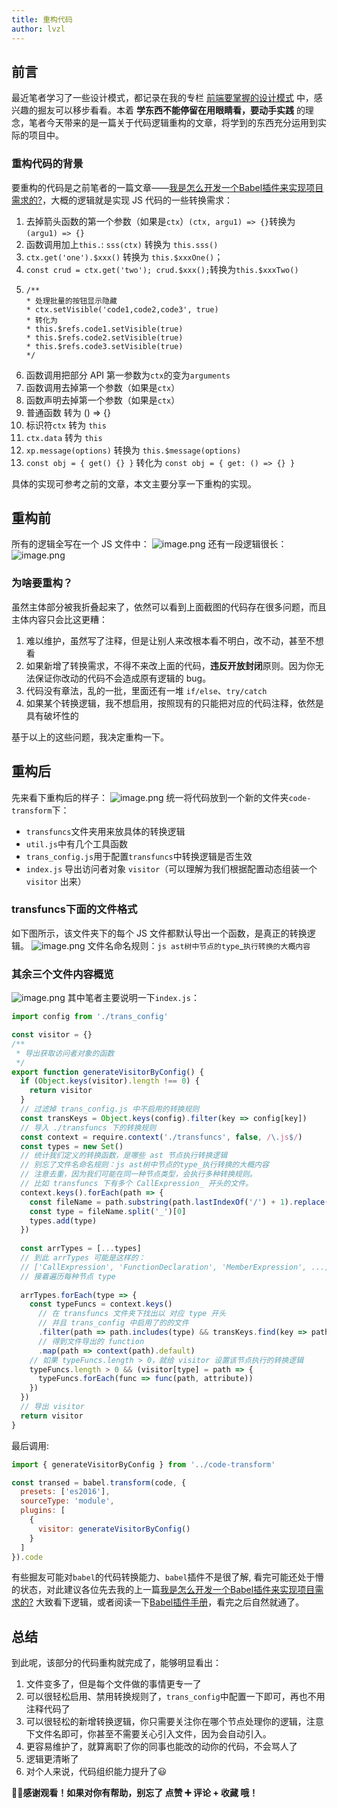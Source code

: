 ```yaml
---
title: 重构代码
author: lvzl
---
```


## 前言
最近笔者学习了一些设计模式，都记录在我的专栏 [前端要掌握的设计模式](https://juejin.cn/column/7195725894869254202) 中，感兴趣的掘友可以移步看看。本着 **学东西不能停留在用眼睛看，要动手实践** 的理念，笔者今天带来的是一篇关于代码逻辑重构的文章，将学到的东西充分运用到实际的项目中。

### 重构代码的背景
要重构的代码是之前笔者的一篇文章——[我是怎么开发一个Babel插件来实现项目需求的?](https://juejin.cn/post/7137198113688649765)，大概的逻辑就是实现 JS 代码的一些转换需求：
1. 去掉箭头函数的第一个参数（如果是`ctx`）`(ctx, argu1) => {}`转换为`(argu1) => {}`
2. 函数调用加上`this.`: `sss(ctx)` 转换为 `this.sss()`
3. `ctx.get('one').$xxx()` 转换为 `this.$xxxOne()`；
4. `const crud = ctx.get('two'); crud.$xxx();`转换为`this.$xxxTwo()`
5. ```
   /**
   * 处理批量的按钮显示隐藏
   * ctx.setVisible('code1,code2,code3', true)
   * 转化为
   * this.$refs.code1.setVisible(true)
   * this.$refs.code2.setVisible(true)
   * this.$refs.code3.setVisible(true)
   */
   ```
6. 函数调用把部分 API 第一参数为`ctx`的变为`arguments`
7. 函数调用去掉第一个参数（如果是`ctx`）
8. 函数声明去掉第一个参数（如果是`ctx`）
9. 普通函数 转为 () => {}
10. 标识符`ctx` 转为 `this`
11. `ctx.data` 转为 `this`
12. `xp.message(options)`  转换为 `this.$message(options)`
13. `const obj = { get() {} }` 转化为 `const obj = { get: () => {} }`

具体的实现可参考之前的文章，本文主要分享一下重构的实现。

## 重构前
所有的逻辑全写在一个 JS 文件中：
![image.png](https://p6-juejin.byteimg.com/tos-cn-i-k3u1fbpfcp/3d96662bd20a4a75b476ad291bf9c3aa~tplv-k3u1fbpfcp-watermark.image?)
还有一段逻辑很长：
![image.png](https://p9-juejin.byteimg.com/tos-cn-i-k3u1fbpfcp/6f2f61ccb712465485f60b3fb4755336~tplv-k3u1fbpfcp-watermark.image?)

### 为啥要重构？
虽然主体部分被我折叠起来了，依然可以看到上面截图的代码存在很多问题，而且主体内容只会比这更糟：
1. 难以维护，虽然写了注释，但是让别人来改根本看不明白，改不动，甚至不想看
2. 如果新增了转换需求，不得不来改上面的代码，**违反开放封闭**原则。因为你无法保证你改动的代码不会造成原有逻辑的 bug。
3. 代码没有章法，乱的一批，里面还有一堆 `if/else`、`try/catch`
4. 如果某个转换逻辑，我不想启用，按照现有的只能把对应的代码注释，依然是具有破坏性的

基于以上的这些问题，我决定重构一下。

## 重构后
先来看下重构后的样子：
![image.png](https://p1-juejin.byteimg.com/tos-cn-i-k3u1fbpfcp/a4645257a98a4a0a8057636214d70950~tplv-k3u1fbpfcp-watermark.image?)
统一将代码放到一个新的文件夹`code-transform`下：
- `transfuncs`文件夹用来放具体的转换逻辑
- `util.js`中有几个工具函数
- `trans_config.js`用于配置`transfuncs`中转换逻辑是否生效
- `index.js` 导出访问者对象 `visitor`（可以理解为我们根据配置动态组装一个 `visitor` 出来）
### transfuncs下面的文件格式
如下图所示，该文件夹下的每个 JS 文件都默认导出一个函数，是真正的转换逻辑。
![image.png](https://p1-juejin.byteimg.com/tos-cn-i-k3u1fbpfcp/3072875330bd48998619a29cc323a4a9~tplv-k3u1fbpfcp-watermark.image?)
文件名命名规则：`js ast树中节点的type`_`执行转换的大概内容`
### 其余三个文件内容概览
![image.png](https://p9-juejin.byteimg.com/tos-cn-i-k3u1fbpfcp/14d51c25c11f4c73af6359a46ecaa21f~tplv-k3u1fbpfcp-watermark.image?)
其中笔者主要说明一下`index.js`：
```js
import config from './trans_config'

const visitor = {}
/**
 * 导出获取访问者对象的函数
 */
export function generateVisitorByConfig() {
  if (Object.keys(visitor).length !== 0) {
    return visitor
  }
  // 过滤掉 trans_config.js 中不启用的转换规则
  const transKeys = Object.keys(config).filter(key => config[key])
  // 导入 ./transfuncs 下的转换规则
  const context = require.context('./transfuncs', false, /\.js$/)
  const types = new Set()
  // 统计我们定义的转换函数，是哪些 ast 节点执行转换逻辑
  // 别忘了文件名命名规则：js ast树中节点的type_执行转换的大概内容
  // 注意去重，因为我们可能在同一种节点类型，会执行多种转换规则。
  // 比如 transfuncs 下有多个 CallExpression_ 开头的文件。
  context.keys().forEach(path => {
    const fileName = path.substring(path.lastIndexOf('/') + 1).replace('.js', '')
    const type = fileName.split('_')[0]
    types.add(type)
  })
  
  const arrTypes = [...types]
  // 到此 arrTypes 可能是这样的：
  // ['CallExpression', 'FunctionDeclaration', 'MemberExpression', ...]
  // 接着遍历每种节点 type
  
  arrTypes.forEach(type => {
    const typeFuncs = context.keys()
      // 在 transfuncs 文件夹下找出以 对应 type 开头
      // 并且 trans_config 中启用了的的文件
      .filter(path => path.includes(type) && transKeys.find(key => path.includes(key)))
      // 得到文件导出的 function
      .map(path => context(path).default)
    // 如果 typeFuncs.length > 0，就给 visitor 设置该节点执行的转换逻辑
    typeFuncs.length > 0 && (visitor[type] = path => {
      typeFuncs.forEach(func => func(path, attribute))
    })
  })
  // 导出 visitor
  return visitor
}
```
最后调用:
```js
import { generateVisitorByConfig } from '../code-transform'

const transed = babel.transform(code, {
  presets: ['es2016'],
  sourceType: 'module',
  plugins: [
    {
      visitor: generateVisitorByConfig()
    }
  ]
}).code
```
有些掘友可能对`babel`的代码转换能力、`babel`插件不是很了解, 看完可能还处于懵的状态，对此建议各位先去我的上一篇[我是怎么开发一个Babel插件来实现项目需求的?](https://juejin.cn/post/7137198113688649765) 大致看下逻辑，或者阅读一下[Babel插件手册](https://link.juejin.cn/?target=https%3A%2F%2Fgithub.com%2Fjamiebuilds%2Fbabel-handbook%2Fblob%2Fmaster%2Ftranslations%2Fzh-Hans%2Fplugin-handbook.md)，看完之后自然就通了。

## 总结
到此呢，该部分的代码重构就完成了，能够明显看出：
1. 文件变多了，但是每个文件做的事情更专一了
2. 可以很轻松启用、禁用转换规则了，`trans_config`中配置一下即可，再也不用注释代码了
3. 可以很轻松的新增转换逻辑，你只需要关注你在哪个节点处理你的逻辑，注意下文件名即可，你甚至不需要关心引入文件，因为会自动引入。
4. 更容易维护了，就算离职了你的同事也能改的动你的代码，不会骂人了
5. 逻辑更清晰了
6. 对个人来说，代码组织能力提升了😃

👊🏼**感谢观看！如果对你有帮助，别忘了 点赞 ➕ 评论 + 收藏 哦！**
